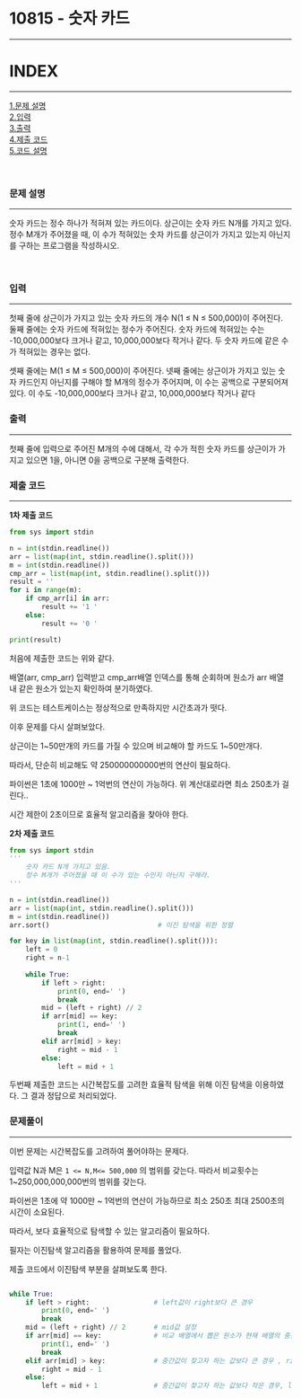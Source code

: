 # 10815 - 숫자 카드
---

# INDEX
---

[1.문제 설명](#문제-설명)<br>
[2.입력](#입력)<br>
[3.출력](#출력)<br>
[4.제출 코드](#제출-코드)<br>
[5.코드 설명](#코드-설명)<br>

<br>

### 문제 설명
---
숫자 카드는 정수 하나가 적혀져 있는 카드이다. 상근이는 숫자 카드 N개를 가지고 있다. 정수 M개가 주어졌을 때, 이 수가 적혀있는 숫자 카드를 상근이가 가지고 있는지 아닌지를 구하는 프로그램을 작성하시오.

<br>

### 입력
---
첫째 줄에 상근이가 가지고 있는 숫자 카드의 개수 N(1 ≤ N ≤ 500,000)이 주어진다. 둘째 줄에는 숫자 카드에 적혀있는 정수가 주어진다. 숫자 카드에 적혀있는 수는 -10,000,000보다 크거나 같고, 10,000,000보다 작거나 같다. 두 숫자 카드에 같은 수가 적혀있는 경우는 없다.

셋째 줄에는 M(1 ≤ M ≤ 500,000)이 주어진다. 넷째 줄에는 상근이가 가지고 있는 숫자 카드인지 아닌지를 구해야 할 M개의 정수가 주어지며, 이 수는 공백으로 구분되어져 있다. 이 수도 -10,000,000보다 크거나 같고, 10,000,000보다 작거나 같다

### 출력
---
첫째 줄에 입력으로 주어진 M개의 수에 대해서, 각 수가 적힌 숫자 카드를 상근이가 가지고 있으면 1을, 아니면 0을 공백으로 구분해 출력한다.


### 제출 코드
---

**1차 제출 코드**

```python
from sys import stdin

n = int(stdin.readline())
arr = list(map(int, stdin.readline().split()))
m = int(stdin.readline())
cmp_arr = list(map(int, stdin.readline().split()))
result = ''
for i in range(m):
    if cmp_arr[i] in arr:
        result += '1 '
    else:
        result += '0 '

print(result)
```

처음에 제출한 코드는 위와 같다.

배열(arr, cmp_arr) 입력받고 cmp_arr배열 인덱스를 통해 순회하며 원소가 arr 배열 내 같은 원소가 있는지 확인하여 분기하였다.

위 코드는 테스트케이스는 정상적으로 만족하지만 시간초과가 떳다.

이후 문제를 다시 살펴보았다.

상근이는 1~50만개의 카드를 가질 수 있으며 비교해야 할 카드도 1~50만개다.

따라서, 단순히 비교해도 약 250000000000번의 연산이 필요하다.

파이썬은 1초에 1000만 ~ 1억번의 연산이 가능하다. 위 계산대로라면 최소 250초가 걸린다..

시간 제한이 2초이므로 효율적 알고리즘을 찾아야 한다.


**2차 제출 코드**
```python
from sys import stdin
'''
    숫자 카드 N개 가지고 있음.
    정수 M개가 주어졌을 때 이 수가 있는 수인지 아닌지 구해라.
'''

n = int(stdin.readline())
arr = list(map(int, stdin.readline().split()))
m = int(stdin.readline())
arr.sort()                           # 이진 탐색을 위한 정렬

for key in list(map(int, stdin.readline().split())):
    left = 0
    right = n-1
    
    while True:
        if left > right:
            print(0, end=' ')
            break
        mid = (left + right) // 2
        if arr[mid] == key:
            print(1, end=' ')
            break
        elif arr[mid] > key:
            right = mid - 1
        else:
            left = mid + 1
```

두번째 제출한 코드는 시간복잡도를 고려한 효율적 탐색을 위해 이진 탐색을 이용하였다. 그 결과 정답으로 처리되었다.

### 문제풀이
---

이번 문제는 시간복잡도를 고려하여 풀어야하는 문제다.

입력값 N과 M은 `1 <= N,M<= 500,000` 의 범위를 갖는다. 따라서 비교횟수는 1~250,000,000,000번의 범위를 갖는다.

파이썬은 1초에 약 1000만 ~ 1억번의 연산이 가능하므로 최소 250초 최대 2500초의 시간이 소요된다.

따라서, 보다 효율적으로 탐색할 수 있는 알고리즘이 필요하다.

필자는 이진탐색 알고리즘을 활용하여 문제를 풀었다.

제출 코드에서 이진탐색 부분을 살펴보도록 한다.

```python

while True:
    if left > right:                # left값이 right보다 큰 경우
        print(0, end=' ')
        break
    mid = (left + right) // 2       # mid값 설정
    if arr[mid] == key:             # 비교 배열에서 뽑은 원소가 현재 배열의 중간값과 동일한 경우
        print(1, end=' ')
        break
    elif arr[mid] > key:            # 중간값이 찾고자 하는 값보다 큰 경우 , right 값을 변경하여 범위 수정
        right = mid - 1
    else:
        left = mid + 1              # 중간값이 찾고자 하는 값보다 작은 경우, left 값을 변경하여 범위 수정
```

